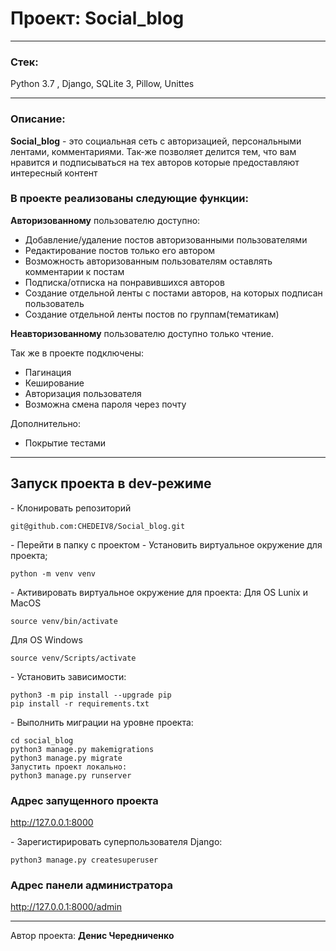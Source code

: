 # Проект: **Social_blog**
---

### Стек:

Python 3.7 , Django, SQLite 3, Pillow, Unittes

---

### Описание: 
**Social_blog** - это социальная сеть с авторизацией, персональными лентами, комментариями. Так-же позволяет делится тем, что вам нравится и подписываться на тех авторов которые предоставляют интересный контент



###  В проекте реализованы следующие функции:

**Авторизованному** пользователю доступно:
- Добавление/удаление постов авторизованными пользователями
- Редактирование постов только его автором
- Возможность авторизованным пользователям оставлять комментарии к постам
- Подписка/отписка на понравившихся авторов
- Создание отдельной ленты с постами авторов, на которых подписан пользователь
- Создание отдельной ленты постов по группам(тематикам)

**Неавторизованному** пользователю доступно только чтение.

Так же в проекте подключены:
- Пагинация
- Кеширование
- Авторизация пользователя
- Возможна смена пароля через почту

Дополнительно:
- Покрытие тестами

---
## Запуск проекта в dev-режиме

\- Клонировать репозиторий
```
git@github.com:CHEDEIV8/Social_blog.git
```
\- Перейти в папку с проектом
\- Установить виртуальное окружение для проекта;
```
python -m venv venv
```
\- Активировать виртуальное окружение для проекта:
Для OS Lunix и MacOS
```
source venv/bin/activate
```
Для OS Windows
```
source venv/Scripts/activate
```

\- Установить зависимости:
```
python3 -m pip install --upgrade pip
pip install -r requirements.txt
```
\- Выполнить миграции на уровне проекта:
```
cd social_blog
python3 manage.py makemigrations
python3 manage.py migrate
Запустить проект локально:
python3 manage.py runserver
```
### Aдрес запущенного проекта
http://127.0.0.1:8000

\- Зарегистирировать суперпользователя Django:
```
python3 manage.py createsuperuser
```
### Адрес панели администратора
http://127.0.0.1:8000/admin

---
Автор проекта: **Денис Чередниченко**
